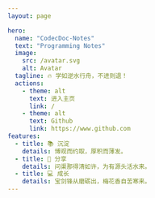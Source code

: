 ```yaml
---
layout: page

hero:
  name: "CodecDoc-Notes"
  text: "Programming Notes"
  image:
    src: /avatar.svg
    alt: Avatar
  tagline: 🔥 学如逆水行舟，不进则退！
  actions:
    - theme: alt
      text: 进入主页
      link: /
    - theme: alt
      text: Github
      link: https://www.github.com
features:
  - title: 📚 沉淀
    details: 博观而约取，厚积而薄发。
  - title: 🎯 分享
    details: 问渠那得清如许，为有源头活水来。
  - title: 💻 成长
    details: 宝剑锋从磨砺出，梅花香自苦寒来。
---
```

<HomePage/>